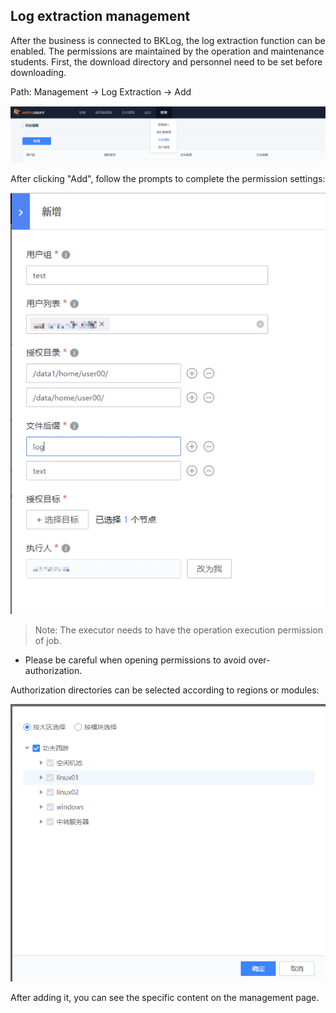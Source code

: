 ## Log extraction management

After the business is connected to BKLog, the log extraction function can be enabled. The permissions are maintained by the operation and maintenance students. First, the download directory and personnel need to be set before downloading.

Path: Management → Log Extraction → Add

![log_download_1.png](../media/log_download_1.png)

After clicking "Add", follow the prompts to complete the permission settings:

![-w2020](media/16049180992760.jpg)

> Note: The executor needs to have the operation execution permission of job.

- Please be careful when opening permissions to avoid over-authorization.

Authorization directories can be selected according to regions or modules:

![log_download_1.png](../media/log_download_3.png)

After adding it, you can see the specific content on the management page.